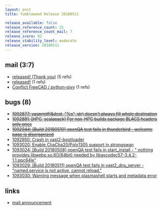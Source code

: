 ```yaml
---
layout: post
title: Tumbleweed Release 20180511

release_available: false
release_reference_count: 15
release_reference_count_mail: 7
release_score: 82
release_stability_level: moderate
release_version: 20180511
---
```


## mail (3:7)

- [released! (Thank you)](https://lists.opensuse.org/opensuse-factory/2018-05/msg00143.html) (5 refs)
- [released!](https://lists.opensuse.org/opensuse-factory/2018-05/msg00146.html) (1 refs)
- [Conflict FreeCAD / python-pivy](https://lists.opensuse.org/opensuse-factory/2018-05/msg00155.html) (1 refs)

## bugs (8)

<!--more-->

- ~~[1092877: vasprintf(&dest, "%s", str) doesn't always fill whole destination](https://bugzilla.opensuse.org/show_bug.cgi?id=1092877)~~
- ~~[1092881: \[HPC, scalapack\] For non-HPC builds package BLACS headers only once](https://bugzilla.opensuse.org/show_bug.cgi?id=1092881)~~
- ~~[1092944: \[Build 20180510\] openQA test fails in thunderbird - welcome page is disorganized](https://bugzilla.opensuse.org/show_bug.cgi?id=1092944)~~
- [1092950: Crash in yast2-bootloader](https://bugzilla.opensuse.org/show_bug.cgi?id=1092950)
- [1093020: Enable ChaCha20/Poly1305 support in strongswan](https://bugzilla.opensuse.org/show_bug.cgi?id=1093020)
- [1093024: \[Build 20180508\] openQA test fails in start_install - " nothing provides libwebp.so.6()(64bit) needed by libavcodec57-3.4.2-1.1.ppc64le"](https://bugzilla.opensuse.org/show_bug.cgi?id=1093024)
- [1093029: \[Build 20180511\] openQA test fails in yast2_dns_server - "named.service is not active, cannot reload."](https://bugzilla.opensuse.org/show_bug.cgi?id=1093029)
- [1093030: Warning message when plasmashell starts and metadata error](https://bugzilla.opensuse.org/show_bug.cgi?id=1093030)



## links

- [mail announcement](https://lists.opensuse.org/opensuse-factory/2018-05/msg00140.html)
